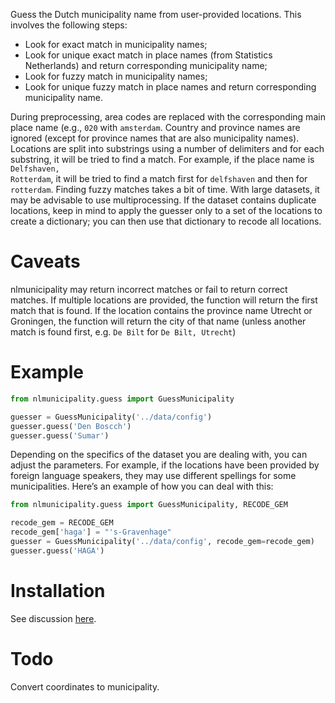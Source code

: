 Guess the Dutch municipality name from user-provided locations. This involves the following steps:

- Look for exact match in municipality names;
- Look for unique exact match in place names (from Statistics Netherlands) and return corresponding municipality name;
- Look for fuzzy match in municipality names;
- Look for unique fuzzy match in place names and return corresponding municipality name.

During preprocessing, area codes are replaced with the corresponding main place name (e.g., <code>020</code> with <code>amsterdam</code>. Country and province names are ignored (except for province names that are also municipality names).
Locations are split into substrings using a number of delimiters and for each substring, it will be tried to find a match. For example, if the place name is <code>Delfshaven, Rotterdam</code>, it will be tried to find a match first for <code>delfshaven</code> and then for <code>rotterdam</code>.
Finding fuzzy matches takes a bit of time. With large datasets, it may be advisable to use multiprocessing. If the dataset contains duplicate locations, keep in mind to apply the guesser only to a set of the locations to create a dictionary; you can then use that dictionary to recode all locations.  

# Caveats

nlmunicipality may return incorrect matches or fail to return correct matches.
If multiple locations are provided, the function will return the first match that is found.
If the location contains the province name Utrecht or Groningen, the function will return the city of that name (unless another match is found first, e.g. <code>De Bilt</code> for <code>De Bilt, Utrecht</code>)

# Example

```python
from nlmunicipality.guess import GuessMunicipality

guesser = GuessMunicipality('../data/config')
guesser.guess('Den Boscch')
guesser.guess('Sumar')
```

Depending on the specifics of the dataset you are dealing with, you can adjust the parameters. For example, if the locations have been provided by foreign language speakers, they may use different spellings for some municipalities. Here’s an example of how you can deal with this:

```python
from nlmunicipality.guess import GuessMunicipality, RECODE_GEM

recode_gem = RECODE_GEM
recode_gem['haga'] = "'s-Gravenhage"
guesser = GuessMunicipality('../data/config', recode_gem=recode_gem)
guesser.guess('HAGA')
```

# Installation

See discussion [here][stack].

# Todo

Convert coordinates to municipality.

[stack]:https://stackoverflow.com/questions/15268953/how-to-install-python-package-from-github

